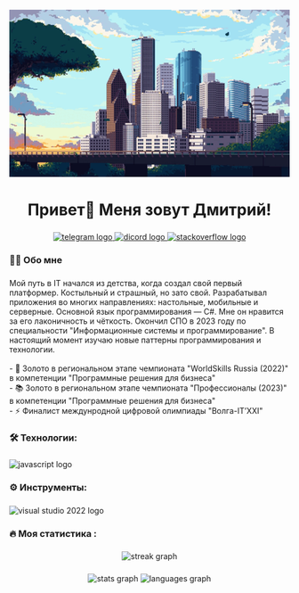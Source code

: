 <br clear="both">

<div align="center">
  <img height="300" width="600" src="https://raw.githubusercontent.com/DmitryYalchik/DmitryYalchik/main/Assets/bg.gif"  />
</div>

###

<h1 align="center">Привет👋 Меня зовут Дмитрий!</h1>

###

<div align="center">
  <a href="https://t.me/dmitry_yalchik" target="_blank">
    <img src="https://img.shields.io/badge/Telegram-white?style=for-the-badge&logo=telegram&logoColor=black&color=white&link=https%3A%2F%2Ft.me%2Fdmitry_yalchik" height="35" alt="telegram logo"  />
  </a>
  <a href="https://discordapp.com/users/361151843868475402" target="_blank">
    <img src="https://img.shields.io/badge/Discord-white?style=for-the-badge&logo=discord&logoColor=black&color=white&link=https%3A%2F%2Fdiscordapp.com%2Fusers%2F361151843868475402" height="35" alt="dicord logo"  />
  </a>
  <a href="https://ru.stackoverflow.com/users/454920/dmitry-yalchik" target="_blank">
    <img src="https://img.shields.io/badge/StackOverflow-white?style=for-the-badge&logo=stackoverflow&logoColor=black&color=white&link=https%3A%2F%2Fdiscordapp.com%2Fusers%2F361151843868475402" height="35" alt="stackoverflow logo"  />
  </a>
</div>

###

<h3 align="left">👩‍💻  Обо мне</h3>

###

<p align="left">Мой путь в IT начался из детства, когда создал свой первый платформер. Костыльный и страшный, но зато свой. Разрабатывал приложения во многих направлениях: настольные, мобильные и серверные. Основной язык программирования — C#. Мне он нравится за его лаконичность и чёткость. Окончил СПО в 2023 году по специальности "Информационные системы и программирование". В настоящий момент изучаю новые паттерны программирования и технологии.<br><br>- 🔭 Золото в региональном этапе чемпионата "WorldSkills Russia (2022)" в компетенции "Программные решения для бизнеса"<br>- 📚 Золото в региональном этапе чемпионата "Профессионалы (2023)" в компетенции "Программные решения для бизнеса"<br>- ⚡ Финалист междунродной цифровой олимпиады "Волга-IT’XXI"</p>

###

<h3 align="left">🛠 Технологии:</h3>

###

<div align="left">
  <img src="https://skillicons.dev/icons?i=git,cs,dotnet,py,fastapi,flask,bootstrap,mysql,postgres,docker" height="40" alt="javascript logo"  /
</div>

###

<h3 align="left">⚙️ Инструменты:</h3>

###

<div align="left">
  <img src="https://skillicons.dev/icons?i=postman,visualstudio,vscode,rider,pycharm,arduino,ubuntu,svg,blender,pr,ps,ai" height="40" alt="visual studio 2022 logo"  />
</div>

###

<h3 align="left">🔥   Моя статистика :</h3>

###

<div align="center">
  <img src="https://streak-stats.demolab.com?user=DmitryYalchik&theme=dark&locale=ru&date_format=j%20M%5B%20Y%5D&mode=weekly" height="220" alt="streak graph"  />
</div>

###

<div align="center">
  <img src="https://github-readme-stats.vercel.app/api?username=DmitryYalchik&hide_title=false&hide_rank=false&show_icons=true&include_all_commits=true&count_private=true&disable_animations=false&theme=dracula&locale=en&hide_border=false&order=1" height="150" alt="stats graph"  />
  <img src="https://github-readme-stats.vercel.app/api/top-langs?username=DmitryYalchik&locale=en&hide_title=false&layout=compact&card_width=320&langs_count=5&theme=dracula&hide_border=false&order=2" height="150" alt="languages graph"  />
</div>

###
